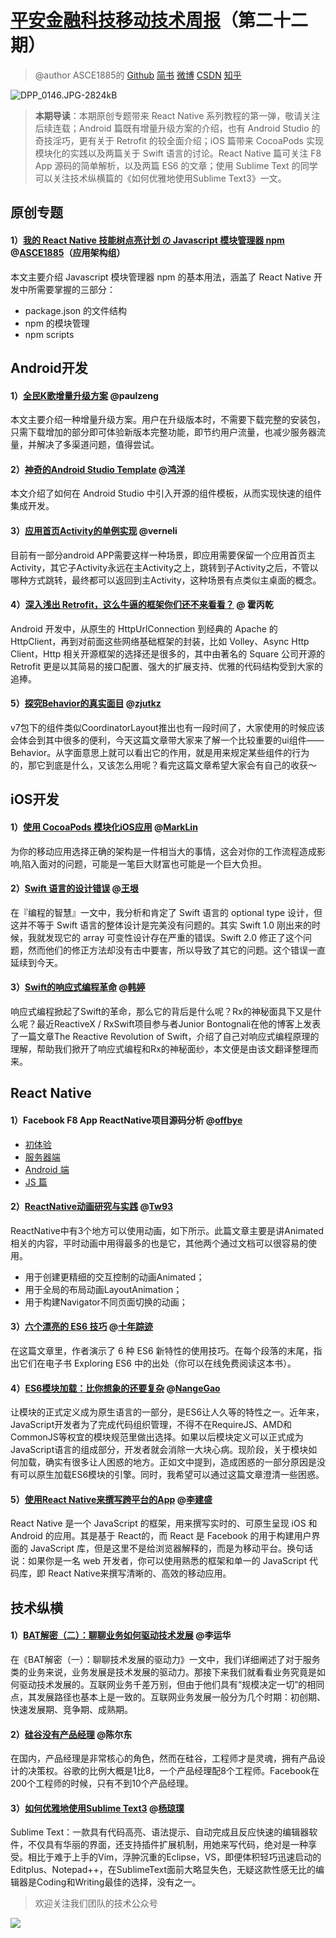 # [平安金融科技移动技术周报](https://github.com/PaicHyperionDev/MobileDevWeekly)（第二十二期）

> @author ASCE1885的 [Github](https://github.com/ASCE1885)  [简书](http://www.jianshu.com/users/4ef984470da8/latest_articles) [微博](http://weibo.com/asce885/profile?rightmod=1&wvr=6&mod=personinfo) [CSDN](http://blog.csdn.net/asce1885) [知乎](https://www.zhihu.com/people/asce1885)

![DPP_0146.JPG-2824kB][1]

> **本期导读**：本期原创专题带来 React Native 系列教程的第一弹，敬请关注后续连载；Android 篇既有增量升级方案的介绍，也有 Android Studio 的奇技淫巧，更有关于 Retrofit 的较全面介绍；iOS 篇带来 CocoaPods 实现模块化的实践以及两篇关于 Swift 语言的讨论。React Native 篇可关注 F8 App 源码的简单解析，以及两篇 ES6 的文章；使用 Sublime Text 的同学可以关注技术纵横篇的《如何优雅地使用Sublime Text3》一文。

## 原创专题

#### 1）[我的 React Native 技能树点亮计划 の Javascript 模块管理器 npm](http://mp.weixin.qq.com/s?__biz=MzAwMTYwNzE2Mg==&mid=2651036604&idx=1&sn=d2a7cbfbdbfb2067b6ad8e3b5a3af029&scene=0#wechat_redirect) @[ASCE1885](http://weibo.com/1897909794/profile?topnav=1&wvr=6)（应用架构组）

本文主要介绍 Javascript 模块管理器 npm 的基本用法，涵盖了 React Native 开发中所需要掌握的三部分：

* package.json 的文件结构
* npm 的模块管理
* npm scripts

## Android开发

#### 1）[全民K歌增量升级方案](http://mp.weixin.qq.com/s?__biz=MzI1NjEwMTM4OA==&mid=2651231875&idx=1&sn=aafecb7dd87f8fbac3111d88022b5632&scene=0#wechat_redirect) @paulzeng

本文主要介绍一种增量升级方案。用户在升级版本时，不需要下载完整的安装包，只需下载增加的部分即可体验新版本完整功能，即节约用户流量，也减少服务器流量，并解决了多渠道问题，值得尝试。

#### 2）[神奇的Android Studio Template](http://mp.weixin.qq.com/s?__biz=MzAxMTI4MTkwNQ==&mid=2650820341&idx=1&sn=fa0b3094e1970989ffdff05c878ba53d&scene=0#wechat_redirect) @[鸿洋](http://weibo.com/u/3165018720?topnav=1&wvr=6&topsug=1)

本文介绍了如何在 Android Studio 中引入开源的组件模板，从而实现快速的组件集成开发。

#### 3）[应用首页Activity的单例实现](http://mp.weixin.qq.com/s?__biz=MzI1NjEwMTM4OA==&mid=2651231865&idx=1&sn=54f0d5225f744bf6935a5fe36594a6d0&scene=0#wechat_redirect) @verneli

目前有一部分android APP需要这样一种场景，即应用需要保留一个应用首页主Activity，其它子Activity永远在主Activity之上，跳转到子Activity之后，不管以哪种方式跳转，最终都可以返回到主Activity，这种场景有点类似主桌面的概念。

#### 4）[深入浅出 Retrofit，这么牛逼的框架你们还不来看看？](http://mp.weixin.qq.com/s?__biz=MzA3NTYzODYzMg==&mid=2653577186&idx=1&sn=1a5f6369faeb22b4b68ea39f25020d28&scene=0#wechat_redirect) @ 霍丙乾

Android 开发中，从原生的 HttpUrlConnection 到经典的 Apache 的 HttpClient，再到对前面这些网络基础框架的封装，比如 Volley、Async Http Client，Http 相关开源框架的选择还是很多的，其中由著名的 Square 公司开源的 Retrofit 更是以其简易的接口配置、强大的扩展支持、优雅的代码结构受到大家的追捧。

#### 5）[探究Behavior的真实面目](http://zjutkz.net/2016/06/05/%E6%8E%A2%E7%A9%B6Behavior%E7%9A%84%E7%9C%9F%E5%AE%9E%E9%9D%A2%E7%9B%AE/) @[zjutkz](http://weibo.com/u/3428502550?topnav=1&wvr=6&topsug=1)

v7包下的组件类似CoordinatorLayout推出也有一段时间了，大家使用的时候应该会体会到其中很多的便利，今天这篇文章带大家来了解一个比较重要的ui组件——Behavior。从字面意思上就可以看出它的作用，就是用来规定某些组件的行为的，那它到底是什么，又该怎么用呢？看完这篇文章希望大家会有自己的收获～


## iOS开发

#### 1）[使用 CocoaPods 模块化iOS应用](http://www.jianshu.com/p/a8db4fa6d155) @[MarkLin](http://weibo.com/linyimark2012)

为你的移动应用选择正确的架构是一件相当大的事情，这会对你的工作流程造成影响,陷入面对的问题，可能是一笔巨大财富也可能是一个巨大负担。

#### 2）[Swift 语言的设计错误](http://www.yinwang.org/blog-cn/2016/06/06/swift) @[王垠](https://github.com/yinwang0)

在『编程的智慧』一文中，我分析和肯定了 Swift 语言的 optional type 设计，但这并不等于 Swift 语言的整体设计是完美没有问题的。其实 Swift 1.0 刚出来的时候，我就发现它的 array 可变性设计存在严重的错误。Swift 2.0 修正了这个问题，然而他们的修正方法却没有击中要害，所以导致了其它的问题。这个错误一直延续到今天。

#### 3）[Swift的响应式编程革命](http://www.infoq.com/cn/articles/swift-responsive-programming-revolution) @[韩婷](http://www.infoq.com/cn/author/%E9%9F%A9%E5%A9%B7)

响应式编程掀起了Swift的革命，那么它的背后是什么呢？Rx的神秘面具下又是什么呢？最近ReactiveX / RxSwift项目参与者Junior Bontognali在他的博客上发表了一篇文章The Reactive Revolution of Swift，介绍了自己对响应式编程原理的理解，帮助我们掀开了响应式编程和Rx的神秘面纱，本文便是由该文翻译整理而来。

## React Native

#### 1）Facebook F8 App ReactNative项目源码分析 @[offbye](http://weibo.com/offbye)

* [初体验](http://www.jianshu.com/p/f7cb35436f9a)
* [服务器端](http://www.jianshu.com/p/d86904a30946)
* [Android 端](http://www.jianshu.com/p/ae57de07448c)
* [JS 篇](http://www.jianshu.com/p/28e9c7957d0c)

#### 2）[ReactNative动画研究与实践](https://zhuanlan.zhihu.com/p/21301314) @[Tw93](http://weibo.com/tw1118?refer_flag=1001030101_)

ReactNative中有3个地方可以使用动画，如下所示。此篇文章主要是讲Animated相关的内容，平时动画中用得最多的也是它，其他两个通过文档可以很容易的使用。

* 用于创建更精细的交互控制的动画Animated；
* 用于全局的布局动画LayoutAnimation；
* 用于构建Navigator不同页面切换的动画；

#### 3）[六个漂亮的 ES6 技巧](http://www.zcfy.cc/article/346) @[十年踪迹](http://weibo.com/silverna) 

在这篇文章里，作者演示了 6 种 ES6 新特性的使用技巧。在每个段落的末尾，指出它们在电子书 Exploring ES6 中的出处（你可以在线免费阅读这本书）。

#### 4）[ES6模块加载：比你想象的还要复杂](http://www.zcfy.cc/article/260) @[NangeGao](https://github.com/NangeGao)

让模块的正式定义成为原生语言的一部分，是ES6让人久等的特性之一。近年来，JavaScript开发者为了完成代码组织管理，不得不在RequireJS、AMD和 CommonJS等权宜的模块规范里做出选择。如果以后模块定义可以正式成为JavaScript语言的组成部分，开发者就会消除一大块心病。现阶段，关于模块如何加载，确实有很多让人困惑的地方。正如文中提到，造成困惑的一部分原因是没有可以原生加载ES6模块的引擎。同时，我希望可以通过这篇文章澄清一些困惑。

#### 5）[使用React Native来撰写跨平台的App](http://www.infoq.com/cn/articles/react-native-introduction) @[李建盛](http://www.infoq.com/cn/author/%E6%9D%8E%E5%BB%BA%E7%9B%9B)

React Native 是一个 JavaScript 的框架，用来撰写实时的、可原生呈现 iOS 和 Android 的应用。其是基于 React的，而 React 是 Facebook 的用于构建用户界面的 JavaScript 库，但是这里不是给浏览器解释的，而是为移动平台。换句话说：如果你是一名 web 开发者，你可以使用熟悉的框架和单一的 JavaScript 代码库，即 React Native来撰写清晰的、高效的移动应用。


## 技术纵横

#### 1）[BAT解密（二）：聊聊业务如何驱动技术发展](http://mp.weixin.qq.com/s?__biz=MzA5Nzc4OTA1Mw==&mid=2659597334&idx=1&sn=870e786a34ecdb50053a2ed67182114f&scene=0#wechat_redirect) @李运华

在《BAT解密（一）：聊聊技术发展的驱动力》一文中，我们详细阐述了对于服务类的业务来说，业务发展是技术发展的驱动力。那接下来我们就看看业务究竟是如何驱动技术发展的。互联网业务千差万别，但由于他们具有“规模决定一切”的相同点，其发展路径也基本上是一致的。互联网业务发展一般分为几个时期：初创期、快速发展期、竞争期、成熟期。

#### 2）[硅谷没有产品经理](http://mp.weixin.qq.com/s?__biz=MzAwNjUyMTA3Mw==&mid=2651055042&idx=2&sn=6474a42c70db8e2ff03f4d6f3340e49d&scene=2&srcid=06061vD5IJeHCfD89J6qHYrH&from=timeline&isappinstalled=0#wechat_redirect) @陈尔东

在国内，产品经理是非常核心的角色，然而在硅谷，工程师才是灵魂，拥有产品设计的决策权。谷歌的比例大概是1比8，一个产品经理配8个工程师。Facebook在200个工程师的时候，只有不到10个产品经理。

#### 3）[如何优雅地使用Sublime Text3](http://www.jianshu.com/p/3cb5c6f2421c) @[杨琼璞](http://weibo.com/jeffjade?s=6cm7D0)

Sublime Text：一款具有代码高亮、语法提示、自动完成且反应快速的编辑器软件，不仅具有华丽的界面，还支持插件扩展机制，用她来写代码，绝对是一种享受。相比于难于上手的Vim，浮肿沉重的Eclipse，VS，即便体积轻巧迅速启动的Editplus、Notepad++，在SublimeText面前大略显失色，无疑这款性感无比的编辑器是Coding和Writing最佳的选择，没有之一。


> 欢迎关注我们团队的技术公众号

![](http://c.picphotos.baidu.com/album/w%3D1458%3Bq%3D90/sign=682592986a224f4a579977173ccfab23/32fa828ba61ea8d327c190ba900a304e241f58a9.jpg)


  [1]: http://static.zybuluo.com/asce1885/nylkn8svglfbw8siluao5x7x/DPP_0146.JPG
